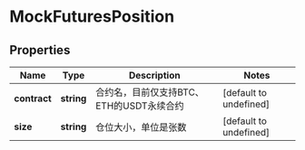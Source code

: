# MockFuturesPosition

## Properties

Name | Type | Description | Notes
------------ | ------------- | ------------- | -------------
**contract** | **string** | 合约名，目前仅支持BTC、ETH的USDT永续合约 | [default to undefined]
**size** | **string** | 仓位大小，单位是张数 | [default to undefined]

